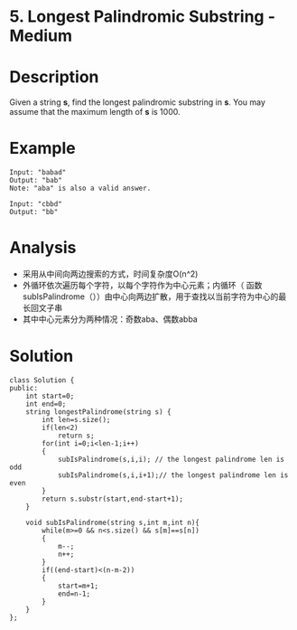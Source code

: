 # 5. Longest Palindromic Substring - Medium

# Description
Given a string **s**, find the longest palindromic substring in **s**. You may assume that the maximum length of **s** is 1000.

# Example
```
Input: "babad"
Output: "bab"
Note: "aba" is also a valid answer.

Input: "cbbd"
Output: "bb"
```

# Analysis
- 采用从中间向两边搜索的方式，时间复杂度O(n^2)
- 外循环依次遍历每个字符，以每个字符作为中心元素；内循环（ 函数subIsPalindrome（））由中心向两边扩散，用于查找以当前字符为中心的最长回文子串
- 其中中心元素分为两种情况：奇数aba、偶数abba

# Solution
```
class Solution {
public:
    int start=0;
    int end=0;
    string longestPalindrome(string s) {
        int len=s.size();
        if(len<2)
            return s;
        for(int i=0;i<len-1;i++)
        {
            subIsPalindrome(s,i,i); // the longest palindrome len is odd
            subIsPalindrome(s,i,i+1);// the longest palindrome len is even
        }
        return s.substr(start,end-start+1);
    }

    void subIsPalindrome(string s,int m,int n){
        while(m>=0 && n<s.size() && s[m]==s[n])
        {
            m--;
            n++;
        }
        if((end-start)<(n-m-2))
        {
            start=m+1;
            end=n-1;
        }
    }
};
```
